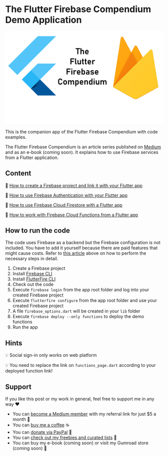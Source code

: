 # The Flutter Firebase Compendium Demo Application

![The Flutter Firebase Compendium](res/firebase_compendium_logo.png)

This is the companion app of the Flutter Firebase Compendium with code examples.

The Flutter Firebase Compendium is an article series published on [Medium](https://medium.com/@xeladu/list/the-flutter-firebase-compendium-2ec07e25baba) and as an e-book (coming soon). It explains how to use Firebase services from a Flutter application.

## Content

🔹 [How to create a Firebase project and link it with your Flutter app](https://medium.com/gitconnected/how-to-create-a-firebase-project-and-link-it-with-your-flutter-app-acd826be8356)

🔹 [How to use Firebase Authentication with your Flutter app](https://levelup.gitconnected.com/how-to-use-firebase-authentication-with-your-flutter-app-4603c1b78156)

🔹 [How to use Firebase Cloud Firestore with a Flutter app](https://levelup.gitconnected.com/how-to-use-firebase-cloud-firestore-with-a-flutter-app-2110da689e08)

🔹 [How to work with Firebase Cloud Functions from a Flutter app](https://levelup.gitconnected.com/how-to-work-with-firebase-cloud-functions-from-a-flutter-app-fb818c01b0db)

## How to run the code

The code uses Firebase as a backend but the Firebase configuration is not included. You have to add it yourself because there are paid features that might cause costs. Refer to [this article](https://medium.com/gitconnected/how-to-create-a-firebase-project-and-link-it-with-your-flutter-app-acd826be8356) above on how to perform the necessary steps in detail.

1. Create a Firebase project
2. Install [Firebase CLI](https://firebase.google.com/docs/cli)
3. Install [FlutterFire CLI](https://pub.dev/packages/flutterfire_cli)
4. Check out the code
5. Execute `firebase login` from the app root folder and log into your created Firebase project
6. Execute `flutterfire configure` from the app root folder and use your created Firebase project
7. A file `firebase_options.dart` will be created in your `lib` folder
8. Execute `firebase deploy --only functions` to deploy the demo functions
9. Run the app

## Hints

💡 Social sign-in only works on web platform

💡 You need to replace the link on `functions_page.dart` according to your deployed function link!

## Support

If you like this post or my work in general, feel free to support me in any way ❤

- You can [become a Medium member](https://medium.com/@xeladu/membership) with my referral link for just $5 a month 💖
- You can [buy me a coffee](https://www.buymeacoffee.com/xeladu) ☕
- You can [donate via PayPal](https://www.paypal.com/donate/?hosted_button_id=JPWK39GGPAAFQ) 🎁
- You can [check out my freebies and curated lists](https://linktr.ee/xeladu) 📣
- You can buy my e-book (coming soon) or visit my Gumroad store (coming soon) 📗
